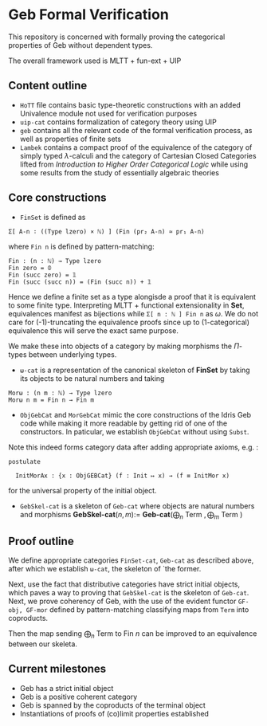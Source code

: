 # Geb Formal Verification

This repository is concerned with formally proving the categorical properties of Geb without dependent types. 

The overall framework used is MLTT + fun-ext + UIP


## Content outline
- `HoTT` file contains basic type-theoretic constructions with an added Univalence module not used for verification purposes
- `uip-cat` contains formalization of category theory using UIP
- `geb` contains all the relevant code of the formal verification process, as well as properties of finite sets
- `Lambek` contains a compact proof of the equivalence of the category of simply typed $\lambda$-calculi and the category of Cartesian Closed Categories lifted from *Introduction to Higher Order Categorical Logic* while using some results from the study of essentially algebraic theories

## Core constructions

- `FinSet` is defined as 
```
Σ[ A-n ∶ ((Type lzero) × ℕ) ] (Fin (pr₂ A-n) ≃ pr₁ A-n)
```  
where `Fin n` is defined by pattern-matching:

    Fin : (n : ℕ) → Type lzero
    Fin zero = 𝟘
    Fin (succ zero) = 𝟙
    Fin (succ (succ n)) = (Fin (succ n)) + 𝟙

Hence we define a finite set as a type alongisde a proof that it is equivalent to some finite type. Interpreting MLTT + functional extensionality in **Set**, equivalences manifest as bijections while `Σ[ n : ℕ ] Fin n` as $\omega$. We do not care for (-1)-truncating the equivalence proofs since up to (1-categorical) equivalence this will serve the exact same purpose.

We make these into objects of a category by making morphisms the $\Pi$-types between underlying types.

- `ω-cat` is a representation of the canonical skeleton of **FinSet** by taking its objects to be natural numbers and taking
```
Morω : (n m : ℕ) → Type lzero
Morω n m = Fin n → Fin m
```
- `ObjGebCat` and `MorGebCat` mimic the core constructions of the Idris Geb code while making it more readable by getting rid of one of the constructors. In paticular, we establish `ObjGebCat` without using `Subst`.

Note this indeed forms category data after adding appropriate axioms, e.g. :

    postulate

      InitMorAx : {x : ObjGEBCat} (f : Init ↦ x) → (f ≡ InitMor x)
for the universal property of the initial object.

- `GebSkel-cat` is a skeleton of `Geb-cat` where objects are natural numbers and morphisms **GebSkel-cat**$(n, m) :=$  **Geb-cat**$(\bigoplus_{n}$ Term $, \bigoplus_{m}$ Term $)$ 

## Proof outline
We define appropriate categories `FinSet-cat`, `Geb-cat` as described above, after which we establish `ω-cat`, the skeleton of `the former.

Next, use the fact that distributive categories have strict initial objects, which paves a way to proving that `GebSkel-cat` is the skeleton of `Geb-cat`. Next, we prove coherency of Geb, with the use of the evident functor `GF-obj, GF-mor` defined by pattern-matching classifying maps from `Term` into coproducts. 

Then the map sending $\bigoplus_n$ Term to Fin $n$ can be improved to an equivalence between our skeleta.

## Current milestones

  - Geb has a strict initial object
  - Geb is a positive coherent category
  - Geb is spanned by the coproducts of the terminal object 
  - Instantiations of proofs of (co)limit properties established
